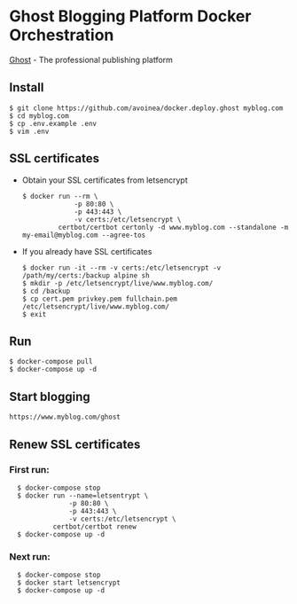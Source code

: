 # Ghost Blogging Platform Docker Orchestration

[Ghost](https://ghost.org/) - The professional publishing platform

## Install

    $ git clone https://github.com/avoinea/docker.deploy.ghost myblog.com
    $ cd myblog.com
    $ cp .env.example .env
    $ vim .env

## SSL certificates

* Obtain your SSL certificates from letsencrypt

      $ docker run --rm \
                   -p 80:80 \
                   -p 443:443 \
                   -v certs:/etc/letsencrypt \
               certbot/certbot certonly -d www.myblog.com --standalone -m my-email@myblog.com --agree-tos

* If you already have SSL certificates

      $ docker run -it --rm -v certs:/etc/letsencrypt -v /path/my/certs:/backup alpine sh
      $ mkdir -p /etc/letsencrypt/live/www.myblog.com/
      $ cd /backup
      $ cp cert.pem privkey.pem fullchain.pem /etc/letsencrypt/live/www.myblog.com/
      $ exit

## Run

    $ docker-compose pull
    $ docker-compose up -d

## Start blogging

    https://www.myblog.com/ghost

## Renew SSL certificates

### First run:

      $ docker-compose stop
      $ docker run --name=letsentrypt \
                   -p 80:80 \
                   -p 443:443 \
                   -v certs:/etc/letsencrypt \
               certbot/certbot renew
      $ docker-compose up -d

### Next run:

      $ docker-compose stop
      $ docker start letsencrypt
      $ docker-compose up -d
